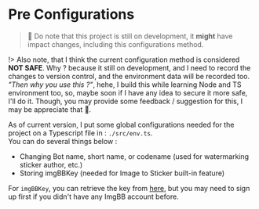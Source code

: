 # Pre Configurations  

> 🚧 Do note that this project is still on development, it **might** have impact changes, including this configurations method.  

!> Also note, that I think the current configuration method is considered **NOT SAFE**. Why ? because it still on development, and I need to record the changes to version control, and the environment data will be recorded too. *"Then why you use this ?"*, hehe, I build this while learning Node and TS environment too, so, maybe soon if I have any idea to secure it more safe, I'll do it. Though, you may provide some feedback / suggestion for this, I may be appreciate that 💖.

As of current version, I put some global configurations needed for the project on a Typescript file in : `./src/env.ts`.  
You can do several things below :  

- Changing Bot name, short name, or codename (used for watermarking sticker author, etc.)
- Storing imgBBKey (needed for Image to Sticker built-in feature)

For `imgBBKey`, you can retrieve the key from [here](https://api.imgbb.com/), but you may need to sign up first if you didn't have any ImgBB account before.